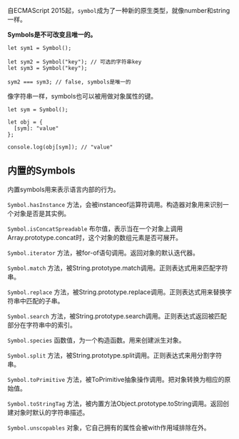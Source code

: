 
自ECMAScript 2015起，`symbol`成为了一种新的原生类型，就像number和string一样。


**Symbols是不可改变且唯一的。**

```
let sym1 = Symbol();

let sym2 = Symbol("key"); // 可选的字符串key
let sym3 = Symbol("key");

sym2 === sym3; // false, symbols是唯一的
```


像字符串一样，symbols也可以被用做对象属性的键。
```
let sym = Symbol();

let obj = {
  [sym]: "value"
};

console.log(obj[sym]); // "value"
```


##  内置的Symbols

内置symbols用来表示语言内部的行为。

`Symbol.hasInstance`
方法，会被instanceof运算符调用。构造器对象用来识别一个对象是否是其实例。

`Symbol.isConcatSpreadable`
布尔值，表示当在一个对象上调用Array.prototype.concat时，这个对象的数组元素是否可展开。

`Symbol.iterator`
方法，被for-of语句调用。返回对象的默认迭代器。

`Symbol.match`
方法，被String.prototype.match调用。正则表达式用来匹配字符串。

`Symbol.replace`
方法，被String.prototype.replace调用。正则表达式用来替换字符串中匹配的子串。

`Symbol.search`
方法，被String.prototype.search调用。正则表达式返回被匹配部分在字符串中的索引。

`Symbol.species`
函数值，为一个构造函数。用来创建派生对象。

`Symbol.split`
方法，被String.prototype.split调用。正则表达式来用分割字符串。

`Symbol.toPrimitive`
方法，被ToPrimitive抽象操作调用。把对象转换为相应的原始值。

`Symbol.toStringTag`
方法，被内置方法Object.prototype.toString调用。返回创建对象时默认的字符串描述。

`Symbol.unscopables`
对象，它自己拥有的属性会被with作用域排除在外。

